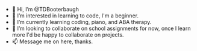 - 👋 Hi, I’m @TDBooterbaugh
- 👀 I’m interested in learning to code, I'm a beginner.
- 🌱 I’m currently learning coding, piano, and ABA therapy.
- 💞️ I’m looking to collaborate on school assignments for now, once I learn more I'd be happy to collaborate on projects.
- 📫 Message me on here, thanks.

<!---
TDBooterbaugh/TDBooterbaugh is a ✨ special ✨ repository because its `README.md` (this file) appears on your GitHub profile.
You can click the Preview link to take a look at your changes.
--->
